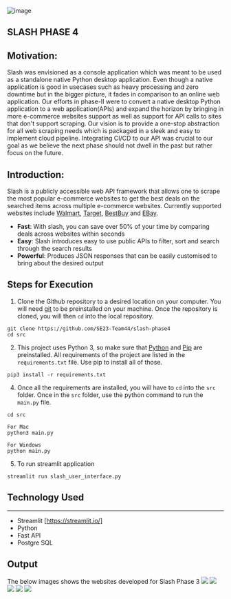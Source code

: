 ![image](https://github.com/SE23-Team44/slash-phase4/assets/56881419/6b173492-99f0-4e2d-8813-143bb9c1889f)
## SLASH PHASE 4

## Motivation:
Slash was envisioned as a console application which was meant to be used as a standalone native Python desktop application. Even though a native application is good in usecases such as heavy processing and zero downtime but in the bigger picture, it fades in comparison to an online web application. Our efforts in phase-II were to convert a native desktop Python application to a web application(APIs) and expand the horizon by bringing in more e-commerce websites support as well as support for API calls to sites that don't support scraping. Our vision is to provide a one-stop abstraction for all web scraping needs which is packaged in a sleek and easy to implement cloud pipeline. Integrating CI/CD to our API was crucial to our goal as we believe the next phase should not dwell in the past but rather focus on the future. 

## Introduction:
Slash is a publicly accessible web API framework that allows one to scrape the most popular e-commerce websites to get the best deals on the searched items across multiple e-commerce websites. Currently supported websites include [Walmart](https://www.walmart.com/), [Target](https://www.target.com/), [BestBuy](https://www.bestbuy.com/) and [EBay](https://www.ebay.com/).
- **Fast**: With slash, you can save over 50% of your time by comparing deals across websites within seconds
- **Easy**: Slash introduces easy to use public APIs to filter, sort and search through the search results
- **Powerful**: Produces JSON responses that can be easily customised to bring about the desired output

## Steps for Execution
1. Clone the Github repository to a desired location on your computer. You will need [git](https://git-scm.com/) to be preinstalled on your machine. Once the repository is cloned, you will then ```cd``` into the local repository.
```
git clone https://github.com/SE23-Team44/slash-phase4
cd src
```
2. This project uses Python 3, so make sure that [Python](https://www.python.org/downloads/) and [Pip](https://pip.pypa.io/en/stable/installation/) are preinstalled. All requirements of the project are listed in the ```requirements.txt``` file. Use pip to install all of those.
```
pip3 install -r requirements.txt
```
4. Once all the requirements are installed, you will have to ```cd``` into the ```src``` folder. Once in the ```src``` folder, use the python command to run the ```main.py``` file.
```
cd src

For Mac
python3 main.py

For Windows
python main.py
```
5. To run streamlit application
```
streamlit run slash_user_interface.py
```

## Technology Used
---
- Streamlit [https://streamlit.io/]
- Python
- Fast API
- Postgre SQL

## Output

The below images shows the websites developed for Slash Phase 3
<img src = 'https://github.com/SE23-Team44/slash-phase4/blob/main/assets/home.png'>
<img src = 'https://github.com/SE23-Team44/slash-phase4/blob/main/assets/login.png'>
<img src = 'https://github.com/SE23-Team44/slash-phase4/blob/main/assets/register.png'>
<img src = 'https://github.com/SE23-Team44/slash-phase4/blob/main/assets/search.png'>
<img src = 'https://github.com/SE23-Team44/slash-phase4/blob/main/assets/wishlist.png'>
